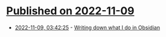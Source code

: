 # [Published on 2022-11-09](index.md)

* [2022-11-09, 03:42:25](https://news.ycombinator.com/item?id=33527296) - [Writing down what I do in Obsidian](https://v5.chriskrycho.com/journal/writing-down-what-i-do-in-obsidian/)
